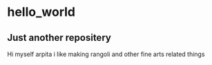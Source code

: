 # hello_world
Just another repositery
--------------------------------
Hi myself arpita i like making rangoli and other fine arts related things
